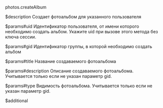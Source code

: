 photos.createAlbum

$description
Создает фотоальбом для указанного пользователя

$params#uid
Идентификатор пользователя, от имени которого необходимо создать альбом. Укажите uid при вызове этого метода без ключа сессии.

$params#gid
Идентификатор группы, в которой необходимо создать альбом

$params#title
Название создаваемого фотоальбома

$params#description
Описание создаваемого фотоальбома. Учитывается только если не указан параметр gid.

$params#type
Видимость фотоальбома. Учитывается только если не указан параметр gid.

$additional
